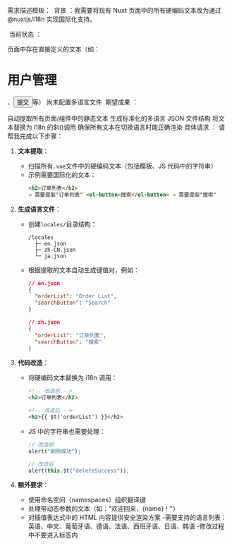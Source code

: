 需求描述模板：
​​ 背景 ​​：我需要将现有 Nuxt 页面中的所有硬编码文本改为通过@nuxtjs/i18n 实现国际化支持。

​​ 当前状态 ​​：

页面中存在直接定义的文本（如：<h1>用户管理</h1>、<button>提交</button>等）
尚未配置多语言文件
​​ 期望成果 ​​：

自动提取所有页面/组件中的静态文本
生成标准化的多语言 JSON 文件结构
将文本替换为 i18n 的$t()调用
确保所有文本在切换语言时能正确渲染
​​ 具体请求 ​​：
请帮我完成以下步骤：

1. **文本提取**：

   - 扫描所有`.vue`文件中的硬编码文本（包括模板、JS 代码中的字符串）
   - 示例需要国际化的文本：
     ```html
     <h2>订单列表</h2>
     → 需要提取"订单列表" <el-button>搜索</el-button> → 需要提取"搜索"
     ```

2. **生成语言文件**：

   - 创建`locales/`目录结构：
     ```
     /locales
       ├─ en.json
       ├─ zh-CN.json
       └─ ja.json
     ```
   - 根据提取的文本自动生成键值对，例如：

     ```json
     // en.json
     {
       "orderList": "Order List",
       "searchButton": "Search"
     }

     // zh.json
     {
       "orderList": "订单列表",
       "searchButton": "搜索"
     }
     ```

3. **代码改造**：

   - 将硬编码文本替换为 i18n 调用：

     ```html
     <!-- 改造前 -->
     <h2>订单列表</h2>

     <!-- 改造后 -->
     <h2>{{ $t('orderList') }}</h2>
     ```

   - JS 中的字符串也需要处理：

     ```javascript
     // 改造前
     alert("删除成功");

     // 改造后
     alert(this.$t("deleteSuccess"));
     ```

4. **额外要求**：
   - 使用命名空间（namespaces）组织翻译键
   - 处理带动态参数的文本（如："欢迎回来，{name}！"）
   - 对插值表达式中的 HTML 内容提供安全渲染方案 -需要支持的语言列表：英语、中文、葡萄牙语、德语、法语、西班牙语、日语、韩语 -修改过程中不要进入<style></style>标签内
